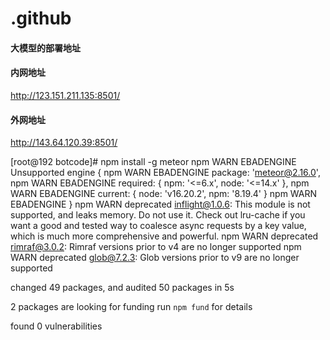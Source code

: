 # .github


#### 大模型的部署地址

#### 内网地址
http://123.151.211.135:8501/

#### 外网地址
http://143.64.120.39:8501/







































[root@192 botcode]# npm install -g meteor
npm WARN EBADENGINE Unsupported engine {
npm WARN EBADENGINE   package: 'meteor@2.16.0',
npm WARN EBADENGINE   required: { npm: '<=6.x', node: '<=14.x' },
npm WARN EBADENGINE   current: { node: 'v16.20.2', npm: '8.19.4' }
npm WARN EBADENGINE }
npm WARN deprecated inflight@1.0.6: This module is not supported, and leaks memory. Do not use it. Check out lru-cache if you want a good and tested way to coalesce async requests by a key value, which is much more comprehensive and powerful.
npm WARN deprecated rimraf@3.0.2: Rimraf versions prior to v4 are no longer supported
npm WARN deprecated glob@7.2.3: Glob versions prior to v9 are no longer supported

changed 49 packages, and audited 50 packages in 5s

2 packages are looking for funding
  run `npm fund` for details

found 0 vulnerabilities
